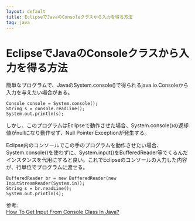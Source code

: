 ```yaml
---
layout: default
title: EclipseでJavaのConsoleクラスから入力を得る方法
tag: java
---
```


# EclipseでJavaのConsoleクラスから入力を得る方法

簡単なプログラムで、JavaのSystem.console()で得られるjava.io.Consoleから入力を与えたい場合がある。

    Console console = System.console();
    String s = console.readLine();
    System.out.println(s);

しかし、このプログラムはEclipseで動作させた場合、System.console()の返却値がnullになり動作せず、Null Pointer Exceptionが発生する。

Eclipse内のコンソールでこの手のプログラムを動作させたい場合、System.console()を使わずに、System.input()をBufferedReader等でくるんだインスタンスを代用にすると良い。これでEclipseのコンソールの入力した内容が、行単位でプログラムに渡せる。

    BufferedReader br = new BufferedReader(new InputStreamReader(System.in));
    String s = br.readLine();
    System.out.println(s);

参考:  
[How To Get Input From Console Class In Java?](http://stackoverflow.com/questions/4644415/how-to-get-input-from-console-class-in-java)
